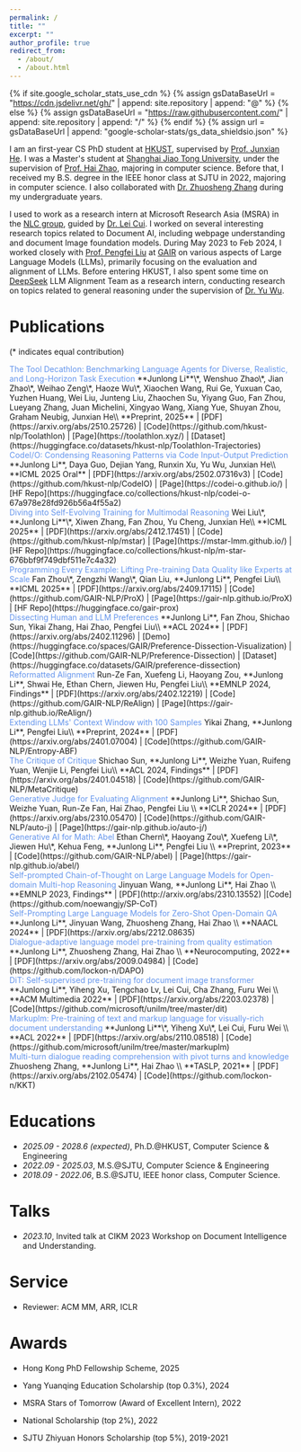 ```yaml
---
permalink: /
title: ""
excerpt: ""
author_profile: true
redirect_from: 
  - /about/
  - /about.html
---
```


{% if site.google_scholar_stats_use_cdn %}
{% assign gsDataBaseUrl = "https://cdn.jsdelivr.net/gh/" | append: site.repository | append: "@" %}
{% else %}
{% assign gsDataBaseUrl = "https://raw.githubusercontent.com/" | append: site.repository | append: "/" %}
{% endif %}
{% assign url = gsDataBaseUrl | append: "google-scholar-stats/gs_data_shieldsio.json" %}

<span class='anchor' id='about-me'></span>

I am an first-year CS PhD student at [HKUST](https://hkust.edu.hk/), supervised by [Prof. Junxian He](https://jxhe.github.io/). I was a Master's student at [Shanghai Jiao Tong University](https://en.sjtu.edu.cn/), under the supervision of [Prof. Hai Zhao](https://bcmi.sjtu.edu.cn/home/zhaohai/), majoring in computer science. Before that, I received my B.S. degree in the IEEE honor class at SJTU in 2022, majoring in computer science. I also collaborated with [Dr. Zhuosheng Zhang](https://bcmi.sjtu.edu.cn/~zhangzs/) during my undergraduate years.

I used to work as a research intern at Microsoft Research Asia (MSRA) in the [NLC group](https://www.microsoft.com/en-us/research/group/natural-language-computing/), guided by [Dr. Lei Cui](https://www.microsoft.com/en-us/research/people/lecu/). I worked on several interesting research topics related to Document AI, including webpage understanding and document Image foundation models. During May 2023 to Feb 2024, I worked closely with [Prof. Pengfei Liu](http://pfliu.com/) at [GAIR](https://plms.ai/) on various aspects of Large Language Models (LLMs), primarily focusing on the evaluation and alignment of LLMs. Before entering HKUST, I also spent some time on [DeepSeek](https://www.deepseek.com/) LLM Alignment Team as a research intern, conducting research on topics related to general reasoning under the supervision of [Dr. Yu Wu](https://sites.google.com/view/wuyu/home).

<!-- <a href='https://scholar.google.com/citations?user=UX7TpSYAAAAJ&hl=en'><img src="https://img.shields.io/endpoint?url={{ url | url_encode }}&logo=Google%20Scholar&labelColor=f6f6f6&color=9cf&style=flat&label=citations"></a> -->

# Publications

(* indicates equal contribution)

<div class='paper-box-text' markdown="1">
<font color="CornFlowerBlue">The Tool Decathlon: Benchmarking Language Agents for Diverse, Realistic, and Long-Horizon Task Execution
</font>
**Junlong Li**\*, Wenshuo Zhao\*, Jian Zhao\*, Weihao Zeng\*, Haoze Wu\*, Xiaochen Wang, Rui Ge, Yuxuan Cao, Yuzhen Huang, Wei Liu, Junteng Liu, Zhaochen Su, Yiyang Guo, Fan Zhou, Lueyang Zhang, Juan Michelini, Xingyao Wang, Xiang Yue, Shuyan Zhou, Graham Neubig, Junxian He\\
**Preprint, 2025** |  [PDF](https://arxiv.org/abs/2510.25726) | [Code](https://github.com/hkust-nlp/Toolathlon) | [Page](https://toolathlon.xyz/) | [Dataset](https://huggingface.co/datasets/hkust-nlp/Toolathlon-Trajectories)
</div>

<div class='paper-box-text' markdown="1">
<font color="CornFlowerBlue">CodeI/O: Condensing Reasoning Patterns via Code Input-Output Prediction
</font>
**Junlong Li**, Daya Guo, Dejian Yang, Runxin Xu, Yu Wu, Junxian He\\
**ICML 2025 Oral** |  [PDF](https://arxiv.org/abs/2502.07316v3) | [Code](https://github.com/hkust-nlp/CodeIO) | [Page](https://codei-o.github.io/) | [HF Repo](https://huggingface.co/collections/hkust-nlp/codei-o-67a978e28fd926b56a4f55a2)
</div>

<div class='paper-box-text' markdown="1">
<font color="CornFlowerBlue">Diving into Self-Evolving Training for Multimodal Reasoning
</font>
Wei Liu\*, **Junlong Li**\*, Xiwen Zhang, Fan Zhou, Yu Cheng, Junxian He\\
**ICML 2025** |  [PDF](https://arxiv.org/abs/2412.17451) | [Code](https://github.com/hkust-nlp/mstar) | [Page](https://mstar-lmm.github.io/) | [HF Repo](https://huggingface.co/collections/hkust-nlp/m-star-676bbf9f749dbf511e7c4a32)
</div>

<div class='paper-box-text' markdown="1">
<font color="CornFlowerBlue">Programming Every Example: Lifting Pre-training Data Quality like Experts at Scale
</font>
Fan Zhou\*, Zengzhi Wang\*, Qian Liu, **Junlong Li**, Pengfei Liu\\
**ICML 2025** |  [PDF](https://arxiv.org/abs/2409.17115) | [Code](https://github.com/GAIR-NLP/ProX) | [Page](https://gair-nlp.github.io/ProX) | [HF Repo](https://huggingface.co/gair-prox)
</div>

<div class='paper-box-text' markdown="1">
<font color="CornFlowerBlue">Dissecting Human and LLM Preferences
</font>
**Junlong Li**, Fan Zhou, Shichao Sun, Yikai Zhang, Hai Zhao, Pengfei Liu\\
**ACL 2024** |  [PDF](https://arxiv.org/abs/2402.11296) | [Demo](https://huggingface.co/spaces/GAIR/Preference-Dissection-Visualization) | [Code](https://github.com/GAIR-NLP/Preference-Dissection) | [Dataset](https://huggingface.co/datasets/GAIR/preference-dissection)
</div>

<div class='paper-box-text' markdown="1">
<font color="CornFlowerBlue">Reformatted Alignment
</font>
Run-Ze Fan, Xuefeng Li, Haoyang Zou, **Junlong Li**, Shwai He, Ethan Chern, Jiewen Hu, Pengfei Liu\\
**EMNLP 2024, Findings** |  [PDF](https://arxiv.org/abs/2402.12219) | [Code](https://github.com/GAIR-NLP/ReAlign) | [Page](https://gair-nlp.github.io/ReAlign/)
</div>

<div class='paper-box-text' markdown="1">
<font color="CornFlowerBlue">Extending LLMs' Context Window with 100 Samples
</font>
Yikai Zhang, **Junlong Li**, Pengfei Liu\\
**Preprint, 2024** |  [PDF](https://arxiv.org/abs/2401.07004) | [Code](https://github.com/GAIR-NLP/Entropy-ABF)
</div>

<div class='paper-box-text' markdown="1">
<font color="CornFlowerBlue">The Critique of Critique
</font>
Shichao Sun, **Junlong Li**, Weizhe Yuan, Ruifeng Yuan, Wenjie Li, Pengfei Liu\\
**ACL 2024, Findings** |  [PDF](https://arxiv.org/abs/2401.04518) | [Code](https://github.com/GAIR-NLP/MetaCritique)
</div>

<div class='paper-box-text' markdown="1">
<font color="CornFlowerBlue">Generative Judge for Evaluating Alignment
</font>
**Junlong Li**, Shichao Sun, Weizhe Yuan, Run-Ze Fan, Hai Zhao, Pengfei Liu \\
**ICLR 2024** |  [PDF](https://arxiv.org/abs/2310.05470) | [Code](https://github.com/GAIR-NLP/auto-j) | [Page](https://gair-nlp.github.io/auto-j/)
</div>

<div class='paper-box-text' markdown="1">
<font color="CornFlowerBlue">Generative AI for Math: Abel</font>
Ethan Chern\*, Haoyang Zou\*, Xuefeng Li\*, Jiewen Hu\*, Kehua Feng, **Junlong Li**, Pengfei Liu \\
**Preprint, 2023** | [Code](https://github.com/GAIR-NLP/abel) | [Page](https://gair-nlp.github.io/abel/)
</div>

<div class='paper-box-text' markdown="1">
<font color="CornFlowerBlue">Self-prompted Chain-of-Thought on Large Language Models for
Open-domain Multi-hop Reasoning</font>
Jinyuan Wang, **Junlong Li**, Hai Zhao \\
**EMNLP 2023, Findings** | [PDF](http://arxiv.org/abs/2310.13552) |[Code](https://github.com/noewangjy/SP-CoT)
</div>

<div class='paper-box-text' markdown="1">
<font color="CornFlowerBlue">Self-Prompting Large Language Models for Zero-Shot Open-Domain QA</font>
**Junlong Li**, Jinyuan Wang, Zhuosheng Zhang, Hai Zhao \\
**NAACL 2024** |  [PDF](https://arxiv.org/abs/2212.08635) 
</div>

<div class='paper-box-text' markdown="1">
<font color="CornFlowerBlue">Dialogue-adaptive language model pre-training from quality estimation
</font>
**Junlong Li**, Zhuosheng Zhang, Hai Zhao \\
**Neurocomputing, 2022** |  [PDF](https://arxiv.org/abs/2009.04984) | [Code](https://github.com/lockon-n/DAPO)
</div>

<div class='paper-box-text' markdown="1">
<font color="CornFlowerBlue">DiT: Self-supervised pre-training for document image transformer
</font>
**Junlong Li**, Yiheng Xu, Tengchao Lv, Lei Cui, Cha Zhang, Furu Wei \\
**ACM Multimedia 2022** |  [PDF](https://arxiv.org/abs/2203.02378) | [Code](https://github.com/microsoft/unilm/tree/master/dit)
</div>

<div class='paper-box-text' markdown="1">
<font color="CornFlowerBlue">Markuplm: Pre-training of text and markup language for visually-rich document understanding
</font>
**Junlong Li**\*, Yiheng Xu\*, Lei Cui, Furu Wei \\
**ACL 2022** |  [PDF](https://arxiv.org/abs/2110.08518) | [Code](https://github.com/microsoft/unilm/tree/master/markuplm)
</div>

<div class='paper-box-text' markdown="1">
<font color="CornFlowerBlue">Multi-turn dialogue reading comprehension with pivot turns and knowledge
</font>
Zhuosheng Zhang, **Junlong Li**, Hai Zhao \\
**TASLP, 2021** |  [PDF](https://arxiv.org/abs/2102.05474) | [Code](https://github.com/lockon-n/KKT)
</div>

# Educations

- *2025.09 - 2028.6 (expected)*, Ph.D.@HKUST, Computer Science & Engineering
- *2022.09 - 2025.03*, M.S.@SJTU, Computer Science & Engineering
- *2018.09 - 2022.06*, B.S.@SJTU, IEEE honor class, Computer Science.

# Talks

- *2023.10*, Invited talk at CIKM 2023 Workshop on Document Intelligence and Understanding.

# Service

- Reviewer: ACM MM, ARR, ICLR

# Awards

- Hong Kong PhD Fellowship Scheme, 2025

- Yang Yuanqing Education Scholarship (top 0.3%), 2024

- MSRA Stars of Tomorrow (Award of Excellent Intern), 2022

- National Scholarship (top 2%), 2022

- SJTU Zhiyuan Honors Scholarship (top 5%), 2019-2021
